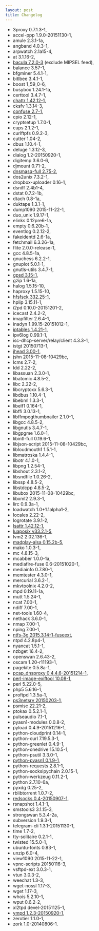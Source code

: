 ```yaml
---
layout: post
title: Changelog
---
```


* 3proxy 0.7.1.3-1,
* accel-ppp 1.9.0-20151130-1,
* amule 2.3.1-1a,
* angband 4.0.3-1,
* arpwatch 2.1a15-4,
* at 3.1.16-2,
* [bacula 7.2.0-3](http://www.bacula.org/) (exclude MIPSEL feed),
* balance 3.57-1,
* bfgminer 5.4.1-1,
* bitlbee 3.4.1-1,
* boost 1_59_0-6,
* busybox 1.24.1-1a,
* certtool 3.4.7-1,
* [chattr 1.42.12-1](http://linux.die.net/man/1/chattr),
* cksfv 1.3.14-3,
* [confuse 2.7-1](http://www.nongnu.org/confuse/),
* cpio 2.12-1,
* cryptsetup 1.7.0-1,
* cups 2.1.2-1,
* curlftpfs 0.9.2-3,
* cutter 1.04-2,
* dbus 1.10.4-1,
* deluge 1.3.12-3,
* dialog 1.2-20150920-1,
* digitemp 3.6.0-6,
* djmount 0.71-2,
* [dnsmasq-full 2.75-2](http://www.thekelleys.org.uk/dnsmasq/doc.html),
* dos2unix 7.3.2-1,
* dropbox-uploader 0.16-1,
* dsniff 2.4b1-4,
* dstat 0.7.2-1b,
* dtach 0.8-1a,
* duktape 1.3.1-1,
* dump1090 2015-11-22-1,
* duo_unix 1.9.17-1,
* elinks 0.12pre6-1a,
* empty 0.6.20b-1,
* eventlog 0.2.12-2,
* fakeidentd 2.6-1a,
* fetchmail 6.3.26-1a,
* flite 2.0.0-release-1,
* gcc 4.8.5-1a,
* gnuchess 6.2.2-1,
* gnuplot 5.0.1-1,
* gnutls-utils 3.4.7-1,
* [gpsd 3.15-1](http://www.catb.org/gpsd/),
* gzip 1.6-1a,
* halog 1.5.15-10,
* haproxy 1.5.15-10,
* [hfsfsck 332.25-1](https://opensource.apple.com/tarballs/diskdev_cmds/),
* hplip 3.15.11-1,
* i2pd 0.10.0-20151201-2,
* icecast 2.4.2-2,
* imapfilter 2.6.4-1,
* inadyn 1.99.15-20151012-1,
* [iptables 1.4.21-1](http://linux.die.net/man/8/iptables),
* ipv6log 0.99.1-1,
* isc-dhcp-server/relay/client 4.3.3-1,
* istgt 20150713-1,
* [jhead 3.00-1](http://www.sentex.net/~mwandel/jhead/),
* jshn 2015-11-08-10429bc,
* lcms 2.7-2,
* ldd 2.22-2,
* libassuan 2.3.0-1,
* libatomic 4.8.5-2,
* libc 2.22-2,
* libcryptoxx 5.6.3-1,
* libdbus 1.10.4-1,
* libebml 1.3.3-1,
* libelf1 0.164-1,
* libffi 3.0.13-1,
* libffmpegthumbnailer 2.1.0-1,
* libgcc 4.8.5-2,
* libgnutls 3.4.7-1,
* libgpgme 1.6.0-1,
* libintl-full 0.19.6-1,
* libjson-script 2015-11-08-10429bc,
* libloudmouth1 1.5.1-1,
* libmatroska 1.4.4-1,
* libotr 4.1.0-1,
* libpng 1.2.54-1,
* libshout 2.3.1-2,
* libsndfile 1.0.26-2,
* libssp 4.8.5-2,
* libstdcpp 4.8.5-2,
* libubox 2015-11-08-10429bc,
* libxml2 2.9.3-1,
* lirc 0.9.3a-1,
* loadwatch 1.0+1.1alpha1-2,
* locales 2.22-2,
* logrotate 3.9.1-2,
* [lsattr 1.42.12-1](http://linux.die.net/man/1/lsattr),
* [luaposix v33.2.1-5](https://luaposix.github.io/luaposix/),
* lvm2 2.02.136-1,
* [madplay-alsa 0.15.2b-5](http://sourceforge.net/projects/mad/files/madplay/),
* mako 1.0.3-1,
* mc 4.8.15-3,
* mcabber 1.0.0-1a,
* mediafire-fuse 0.6-20151020-1,
* mediainfo 0.7.80-1,
* memtester 4.3.0-1,
* mercurial 3.6.2-1,
* mkvtoolnix 4.2.0-2,
* mpd 0.19.11-1a,
* mutt 1.5.24-1,
* ncat 7.00-1,
* ndiff 7.00-1,
* net-tools 1.60-4,
* nethack 3.6.0-1,
* nmap 7.00-1,
* nping 7.00-1,
* [ntfs-3g 2015.3.14-1-fuseext](http://www.tuxera.com/community/open-source-ntfs-3g/),
* ntpd 4.2.8p4-1,
* nyancat 1.5.1-1,
* nzbget 16.4-2,
* openswan 2.6.43-2,
* oscam 1.20-r11193-1,
* pagekite 0.5.8a-1,
* [pcap_dnsproxy 0.4.4.6-20151214-1](https://github.com/chengr28/Pcap_DNSProxy),
* [perl-image-exiftool 10.08-1](http://www.sno.phy.queensu.ca/~phil/exiftool/),
* perl 5.22.0-5,
* php5 5.6.16-1,
* proftpd 1.3.5a-1,
* [ps3netsrv 20150203-1](https://github.com/dirkvdb/ps3netsrv--),
* psmisc 22.21-2,
* ptokax 0.5.2.1-1,
* pulseaudio 7.1-1,
* pyasn1-modules 0.0.8-2,
* pyload 0.4.9-20151216-1,
* python-cloudprint 0.14-1,
* python-curl 7.19.5.3-1,
* python-greenlet 0.4.9-1,
* python-onedrive 15.10.5-1,
* python-psutil 3.3.0-1,
* [python-pyasn1 0.1.9-1](https://pypi.python.org/pypi/pyasn1),
* python-requests 2.8.1-1,
* python-socksipychain 2.0.15-1,
* python-werkzeug 0.11.2-1,
* python 2.7.10-6a,
* pyxdg 0.25-2,
* rblibtorrent 1.0.7-2,
* [redsocks 0.4-20150907-1](http://darkk.net.ru/redsocks/),
* rsnapshot 1.4.1-1,
* smstools3 3.1.15-3,
* strongswan 5.3.4-2a,
* subversion 1.9.3-1,
* telegram-cli 1.3.1-20151130-1,
* time 1.7-2,
* tty-solitaire 0.2.1-1,
* twisted 15.5.0-1,
* ubuntu-fonts 0.83-1,
* unzip 6.0-4,
* view1090 2015-11-22-1,
* vpnc-scripts 20150116-3,
* vsftpd-ext 3.0.3-1,
* vtun 3.0.3-2,
* weechat 1.3-3,
* wget-nossl 1.17-3,
* wget 1.17-3,
* whois 5.2.10-1,
* wput 0.6.2-2,
* xl2tpd devel-20151125-1,
* [ympd 1.2.3-20150920-1](https://www.ympd.org/),
* zerotier 1.1.0-1,
* zork 1.0-20140806-1.
